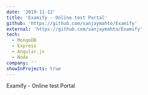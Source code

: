 ```yaml
---
date: '2019-11-12'
title: 'Examify - Online test Portal'
github: 'https://github.com/sanjaymahto/Examify'
external: 'https://github.com/sanjaymahto/Examify'
tech:
  - MongoDB
  - Express
  - Angular.js
  - Node
company: ''
showInProjects: true
---
```


Examify - Online test Portal
